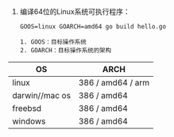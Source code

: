 1. 编译64位的Linux系统可执行程序：

   ```
   GOOS=linux GOARCH=amd64 go build hello.go
   
   1. GOOS：目标操作系统
   2. GOARCH：目标操作系统的架构
   
   ```

| OS             | ARCH              |
| -------------- | ----------------- |
| linux          | 386 / amd64 / arm |
| darwin//mac os | 386 / amd64       |
| freebsd        | 386 / amd64       |
| windows        | 386 / amd64       |

